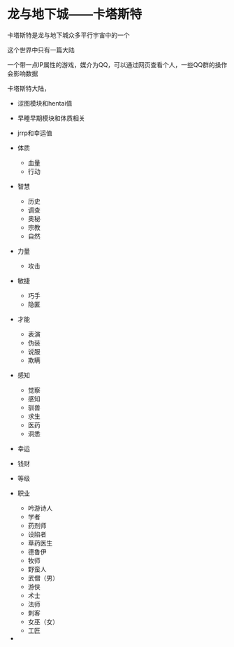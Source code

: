 # 龙与地下城——卡塔斯特

卡塔斯特是龙与地下城众多平行宇宙中的一个

这个世界中只有一篇大陆





一个带一点IP属性的游戏，媒介为QQ，可以通过网页查看个人，一些QQ群的操作会影响数据

卡塔斯特大陆，



- 涩图模块和hentai值
- 早睡早期模块和体质相关
- jrrp和幸运值



- 体质
  - 血量
  - 行动
- 智慧
  - 历史
  - 调查
  - 奥秘
  - 宗教
  - 自然
- 力量
  - 攻击
- 敏捷
  - 巧手
  - 隐匿
- 才能
  - 表演
  - 伪装
  - 说服
  - 欺瞒
- 感知
  - 觉察
  - 感知
  - 驯兽
  - 求生
  - 医药
  - 洞悉
- 幸运

- 钱财
- 等级
- 职业
  - 吟游诗人
  - 学者
  - 药剂师
  - 设陷者
  - 草药医生
  - 德鲁伊
  - 牧师
  - 野蛮人
  - 武僧（男）
  - 游侠
  - 术士
  - 法师
  - 刺客
  - 女巫（女）
  - 工匠
- 


